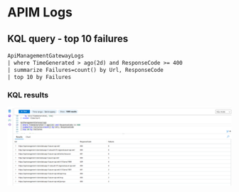 # APIM Logs

## KQL query - top 10 failures
```
ApiManagementGatewayLogs
| where TimeGenerated > ago(2d) and ResponseCode >= 400
| summarize Failures=count() by Url, ResponseCode
| top 10 by Failures
```

### KQL results
![apim-4xx-errors](images/apim-4xx-errors.png)